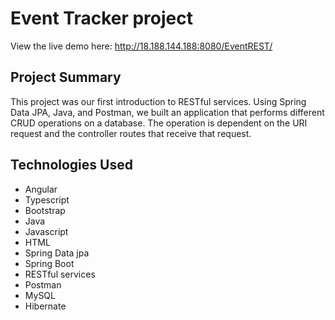 # Event Tracker project
View the live demo here: http://18.188.144.188:8080/EventREST/
## Project Summary
This project was our first introduction to RESTful services. Using Spring Data JPA, Java, and Postman, we built an application that performs different CRUD operations on a database. The operation is dependent on the URI request and the controller routes that receive that request.

## Technologies Used
* Angular
* Typescript
* Bootstrap
* Java
* Javascript
* HTML
* Spring Data jpa
* Spring Boot
* RESTful services
* Postman
* MySQL
* Hibernate
